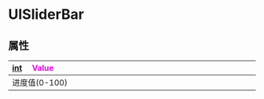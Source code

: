 # UISliderBar

## 属性

|<div style="width:700px">[int](/Api/DataType/Number.md) &emsp;<font color="dd00dd">Value</font></div>|
|:---|
|进度值(0-100)|

